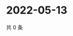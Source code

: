 # 2022-05-13

共 0 条

<!-- BEGIN WEIBO -->
<!-- 最后更新时间 Fri May 13 2022 04:14:43 GMT+0800 (China Standard Time) -->

<!-- END WEIBO -->
